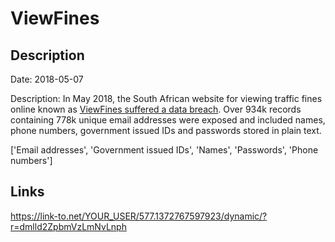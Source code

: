 # ViewFines

## Description

Date: 2018-05-07

Description:
In May 2018, the South African website for viewing traffic fines online known as <a href="https://www.iafrikan.com/2018/05/24/south-africas-viewfines-suffered-major-data-leak/" target="_blank" rel="noopener">ViewFines suffered a data breach</a>. Over 934k records containing 778k unique email addresses were exposed and included names, phone numbers, government issued IDs and passwords stored in plain text.


['Email addresses', 'Government issued IDs', 'Names', 'Passwords', 'Phone numbers']

## Links

https://link-to.net/YOUR_USER/577.1372767597923/dynamic/?r=dmlld2ZpbmVzLmNvLnph
